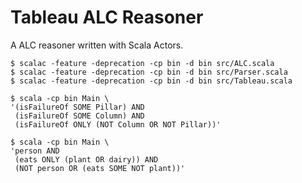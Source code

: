 Tableau ALC Reasoner
==

A ALC reasoner written with Scala Actors. 

```
$ scalac -feature -deprecation -cp bin -d bin src/ALC.scala
$ scalac -feature -deprecation -cp bin -d bin src/Parser.scala
$ scalac -feature -deprecation -cp bin -d bin src/Tableau.scala

$ scala -cp bin Main \
'(isFailureOf SOME Pillar) AND 
 (isFailureOf SOME Column) AND 
 (isFailureOf ONLY (NOT Column OR NOT Pillar))'

$ scala -cp bin Main \
'person AND
 (eats ONLY (plant OR dairy)) AND
 (NOT person OR (eats SOME NOT plant))'
```

